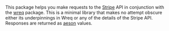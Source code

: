This package helps you make requests to the [Stripe] API in conjunction with the
[wreq] package. This is a minimal library that makes no attempt obscure either
its underpinnings in Wreq or any of the details of the Stripe API. Responses are
returned as [aeson] values.

  [Stripe]: https://stripe.com/

  [wreq]: https://hackage.haskell.org/package/wreq

  [aeson]: https://hackage.haskell.org/package/aeson
